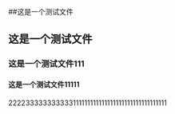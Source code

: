 ##这是一个测试文件

## 这是一个测试文件

### 这是一个测试文件111

#### 这是一个测试文件11111


222233333333333111111111111111111111111111111111
